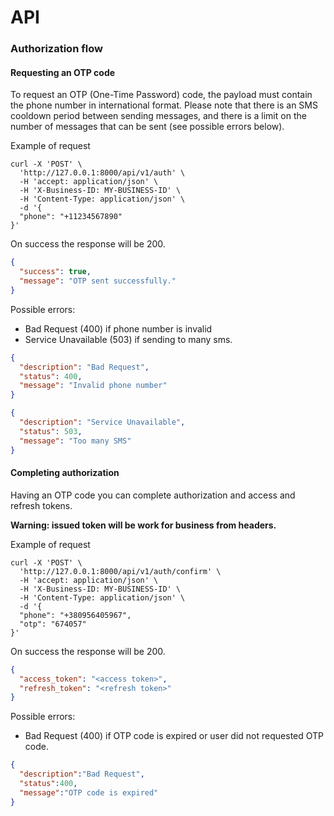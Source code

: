 
# API


### Authorization flow

#### Requesting an OTP code 
To request an OTP (One-Time Password) code, the payload must contain the phone number in international format. Please note that there is an SMS cooldown period between sending messages, and there is a limit on the number of messages that can be sent (see possible errors below).

Example of request
```shell
curl -X 'POST' \
  'http://127.0.0.1:8000/api/v1/auth' \
  -H 'accept: application/json' \
  -H 'X-Business-ID: MY-BUSINESS-ID' \
  -H 'Content-Type: application/json' \
  -d '{
  "phone": "+11234567890"
}'
```

On success the response will be 200.

```json
{
  "success": true,
  "message": "OTP sent successfully."
}
```
Possible errors:
- Bad Request (400) if phone number is invalid
- Service Unavailable (503) if sending to many sms.

```json
{
  "description": "Bad Request",
  "status": 400,
  "message": "Invalid phone number"
}
```

```json
{
  "description": "Service Unavailable",
  "status": 503,
  "message": "Too many SMS"
}
```

#### Completing authorization
Having an OTP code you can complete authorization and access and refresh tokens.

**Warning: issued token will be work for business from headers.** 

Example of request
```shell
curl -X 'POST' \
  'http://127.0.0.1:8000/api/v1/auth/confirm' \
  -H 'accept: application/json' \
  -H 'X-Business-ID: MY-BUSINESS-ID' \
  -H 'Content-Type: application/json' \
  -d '{
  "phone": "+380956405967",
  "otp": "674057"
}'
```

On success the response will be 200.

```json
{
  "access_token": "<access token>",
  "refresh_token": "<refresh token>"
}
```

Possible errors:
- Bad Request (400) if OTP code is expired or user did not requested OTP code.

```json
{
  "description":"Bad Request",
  "status":400,
  "message":"OTP code is expired"
}
```
